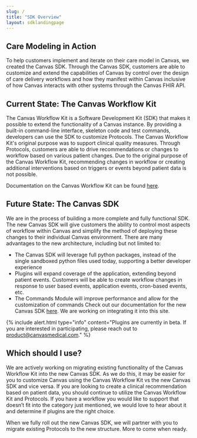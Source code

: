 ```yaml
---
slug: /
title: "SDK Overview"
layout: sdklandingpage
---
```



## Care Modeling in Action
To help customers implement and iterate on their care model in Canvas, we created the Canvas SDK. Through the Canvas SDK, customers are able to customize and extend the capabilities of Canvas by control over the design of care delivery workflows and how they manifest within Canvas inclusive of how Canvas interacts with other systems through the Canvas FHIR API.

## Current State: The Canvas Workflow Kit

The Canvas Workflow Kit is a Software Development Kit (SDK) that makes it possible to extend the functionality of a Canvas instance. By providing a built-in command-line interface, skeleton code and test commands, developers can use the SDK to customize Protocols. The Canvas Workflow Kit's original purpose was to support clinical quality measures. Through  Protocols, customers are able to drive recommendations or changes to workflow based on various patient changes. Due to the original purpose of the Canvas Workflow Kit, recommending changes in workflow or creating additional interventions based on triggers or events beyond patient data is not possible. 

Documentation on the Canvas Workflow Kit can be found [here](/sdk/sdk-quickstart/).

## Future State: The Canvas SDK

We are in the process of building a more complete and fully functional SDK. The new Canvas SDK will give customers the ability to control most aspects of workflow within Canvas and simplify the method of deploying these changes to their individual Canvas environment. There are many advantages to the new architecture, including but not limited to:
- The Canvas SDK will leverage full python packages, instead of the single sandboxed python files used today, supporting a better developer experience
- Plugins will expand coverage of the application, extending beyond patient events. Customers will be able to create workflow changes in response to user based events, application events, cron-based events, etc.
- The Commands Module will improve performance and allow for the customization of commands
Check out our documentation for the new Canvas SDK [here](https://canvas-medical.github.io/canvas-core/quickstart/plugins.html). We are working on integrating it into this site.

{% include alert.html type="info" content="Plugins are currently in beta. If you are interested in participating, please reach out to product@canvasmedical.com." %}



## Which should I use?

We are actively working on migrating existing functionality of the Canvas Workflow Kit into the new Canvas SDK. As we do this, it may be easier for you to customize Canvas using the Canvas Workflow Kit vs the new Canvas SDK and vice versa. If you are looking to create a clinical recommendation based on patient data, you should continue to utilize the Canvas Workflow Kit and Protocols. If you have a workflow you would like to support that doesn’t fit into the category just mentioned, we would love to hear about it and determine if plugins are the right choice. 

When we fully roll out the new Canvas SDK, we will partner with you to migrate existing Protocols to the new structure. More to come when ready.
